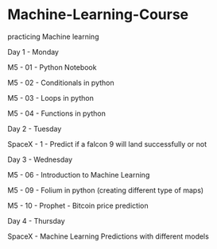 # Machine-Learning-Course
practicing Machine learning

Day 1 - Monday

M5 - 01 - Python Notebook

M5 - 02 - Conditionals in python

M5 - 03 - Loops in python

M5 - 04 - Functions in python

Day 2 - Tuesday

SpaceX - 1 - Predict if a falcon 9 will land successfully or not

Day 3 - Wednesday

M5 - 06 - Introduction to Machine Learning

M5 - 09 - Folium in python (creating different type of maps)

M5 - 10 - Prophet - Bitcoin price prediction

Day 4 - Thursday

SpaceX - Machine Learning Predictions with different models 
